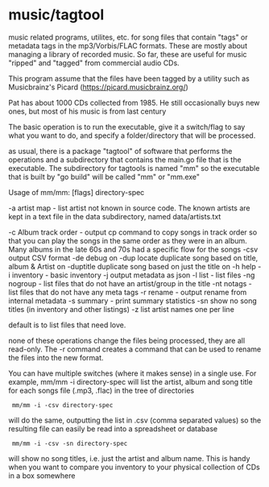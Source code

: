 # music/tagtool
music related programs, utilites, etc. for song files that contain "tags"
or metadata tags in the mp3/Vorbis/FLAC formats.
These are mostly about managing a library of recorded music.
So far, these are useful for music "ripped" and "tagged" from
commercial audio CDs.

This program assume that the files have been tagged by a utility such
as Musicbrainz's Picard (https://picard.musicbrainz.org/)

 Pat has about 1000 CDs collected from 1985. He still occasionally
 buys new ones, but most of his music is from last century

 The basic operation is to run the executable, give it a switch/flag to say what you want to do, and specify a folder/directory that will be processed.

 as usual, there is a package "tagtool" of software that performs the operations and a subdirectory that contains the main.go file that is the executable. The subdirectory for tagtools is named "mm" so the executable that is built by "go build" will be called "mm" or "mm.exe"

 Usage of mm/mm: [flags] directory-spec

  -a    artist map -  list artist not known in source code. The known 
  artists are kept in a text file in the data subdirectory, named data/artists.txt

  -c    Album track order - output cp command to copy songs in track order so that you can play the songs in the same order as they were in an album. Many albums in the late 60s and 70s had a specific flow for the songs
    -csv       output CSV format
  -de      debug on
  -dup     locate duplicate song based on title, album & Artist on
  -duptitle     duplicate song based on just the title on
  -h    help
  -i    inventory - basic inventory
  -j    output metadata as json
  -l    list - list files
  -ng      nogroup - list files that do not have an artist/group in the title
  -nt      notags - list files that do not have any meta tags
  -r    rename - output rename from internal metadata
  -s    summary - print summary statistics
  -sn     show no song titles (in inventory and other listings)
  -z    list artist names one per line

default is to list files that need love.

none of these operations change the files being processed, they are all read-only.  The -r command creates a command that can be used to rename the files into the new format.

You can have multiple switches (where it makes sense) in a single use.
For example,
     mm/mm -i  directory-spec
will list the artist, album and song title for each songs file (.mp3, .flac) in
the tree of directories

     mm/mm -i -csv directory-spec
will do the same, outputting the list in .csv (comma separated values) so the resulting file can easily be read into a spreadsheet or database

     mm/mm -i -csv -sn directory-spec
will show no song titles, i.e. just the artist and album name.
This is handy when you want to compare you inventory to your physical collection of CDs in a box somewhere

